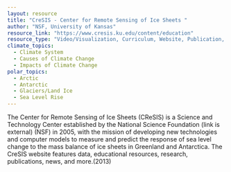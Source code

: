 ```yaml
---
layout: resource
title: "CreSIS - Center for Remote Sensing of Ice Sheets "
author: "NSF, University of Kansas"
resource_link: "https://www.cresis.ku.edu/content/education"
resource_type: "Video/Visualization, Curriculum, Website, Publication, Data"
climate_topics:
  - Climate System
  - Causes of Climate Change
  - Impacts of Climate Change
polar_topics:
  - Arctic
  - Antarctic
  - Glaciers/Land Ice
  - Sea Level Rise
---
```


The Center for Remote Sensing of Ice Sheets (CReSIS) is a Science and Technology Center established by the National Science Foundation (link is external) (NSF) in 2005, with the mission of developing new technologies and computer models to measure and predict the response of sea level change to the mass balance of ice sheets in Greenland and Antarctica.  The CreSIS website features data, educational resources, research, publications, news, and more.(2013)
